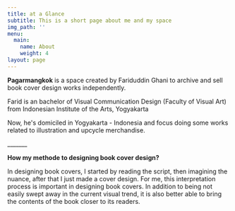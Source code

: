 ```yaml
---
title: at a Glance
subtitle: This is a short page about me and my space
img_path: ''
menu:
  main:
    name: About
    weight: 4
layout: page
---
```

**Pagarmangkok** is a space created by Fariduddin Ghani to archive and sell book cover design works independently. 

Farid is an bachelor of Visual Communication Design (Faculty of Visual Art) from Indonesian Institute of the Arts, Yogyakarta

Now, he's domiciled in Yogyakarta - Indonesia and focus doing some works related to illustration and upcycle merchandise.

\_\_\_\_\_\__

**How my methode to designing book cover design?**

In designing book covers, I started by reading the script, then imagining the nuance, after that I just made a cover design. For me, this interpretation process is important in designing book covers. In addition to being not easily swept away in the current visual trend, it is also better able to bring the contents of the book closer to its readers.
